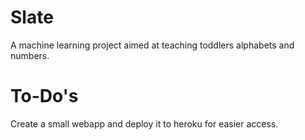 # Slate
A machine learning project aimed at teaching toddlers alphabets and numbers.
# To-Do's
Create a small webapp and deploy it to heroku for easier access.
